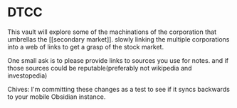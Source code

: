 # DTCC

This vault will explore some of the machinations of the corporation that umbrellas the [[secondary market]]. slowly linking the multiple corporations into a web of links to get a grasp of the stock market.

One small ask is to please provide links to sources you use for notes. and if those sources could be reputable(preferably not wikipedia and investopedia)

Chives: I'm committing these changes as a test to see if it syncs backwards to your mobile Obsidian instance.

